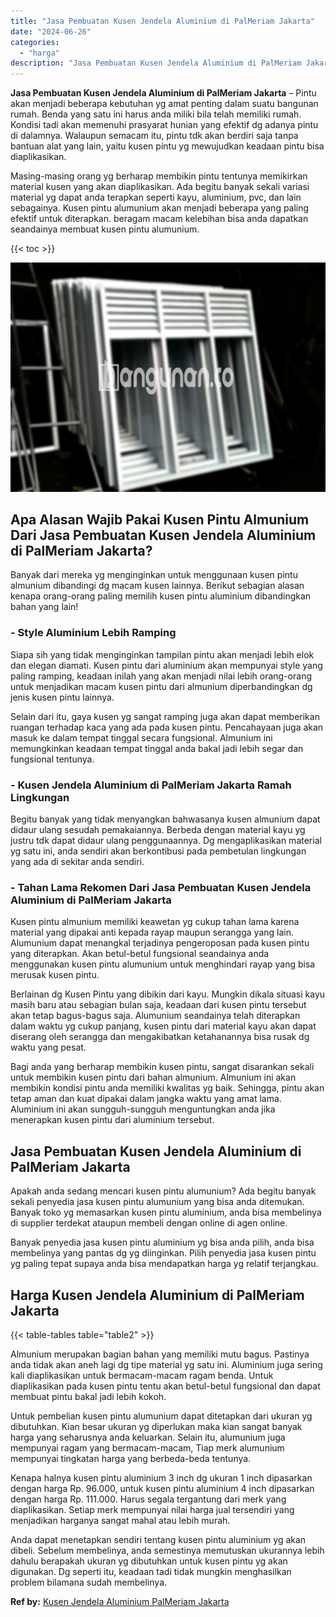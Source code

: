 ```yaml
---
title: "Jasa Pembuatan Kusen Jendela Aluminium di PalMeriam Jakarta"
date: "2024-06-26"
categories: 
  - "harga"
description: "Jasa Pembuatan Kusen Jendela Aluminium di PalMeriam Jakarta. Anda dapat menetapkan sendiri tentang kusen pintu aluminium yg akan dibeli. Sebelum membelinya,..."
---
```


**Jasa Pembuatan Kusen Jendela Aluminium di PalMeriam Jakarta** – Pintu akan menjadi beberapa kebutuhan yg amat penting dalam suatu bangunan rumah. Benda yang satu ini harus anda miliki bila telah memiliki rumah. Kondisi tadi akan memenuhi prasyarat hunian yang efektif dg adanya pintu di dalamnya. Walaupun semacam itu, pintu tdk akan berdiri saja tanpa bantuan alat yang lain, yaitu kusen pintu yg mewujudkan keadaan pintu bisa diaplikasikan.

Masing-masing orang yg berharap membikin pintu tentunya memikirkan material kusen yang akan diaplikasikan. Ada begitu banyak sekali variasi material yg dapat anda terapkan seperti kayu, aluminium, pvc, dan lain sebagainya. Kusen pintu alumunium akan menjadi beberapa yang paling efektif untuk diterapkan. beragam macam kelebihan bisa anda dapatkan seandainya membuat kusen pintu alumunium.

{{< toc >}}

![Jasa Pembuatan Kusen Jendela Aluminium di PalMeriam Jakarta](/images/harga-kusen-jendela-alumunium-08.png)

## Apa Alasan Wajib Pakai Kusen Pintu Almunium Dari Jasa Pembuatan Kusen Jendela Aluminium di PalMeriam Jakarta?

Banyak dari mereka yg menginginkan untuk menggunaan kusen pintu almunium dibandingi dg macam kusen lainnya. Berikut sebagian alasan kenapa orang-orang paling memilih kusen pintu aluminium dibandingkan bahan yang lain!

### \- Style Aluminium Lebih Ramping

Siapa sih yang tidak menginginkan tampilan pintu akan menjadi lebih elok dan elegan diamati. Kusen pintu dari aluminium akan mempunyai style yang paling ramping, keadaan inilah yang akan menjadi nilai lebih orang-orang untuk menjadikan macam kusen pintu dari almunium diperbandingkan dg jenis kusen pintu lainnya.

Selain dari itu, gaya kusen yg sangat ramping juga akan dapat memberikan ruangan terhadap kaca yang ada pada kusen pintu. Pencahayaan juga akan masuk ke dalam tempat tinggal secara fungsional. Almunium ini memungkinkan keadaan tempat tinggal anda bakal jadi lebih segar dan fungsional tentunya.

### \- Kusen Jendela Aluminium di PalMeriam Jakarta Ramah Lingkungan

Begitu banyak yang tidak menyangkan bahwasanya kusen almunium dapat didaur ulang sesudah pemakaiannya. Berbeda dengan material kayu yg justru tdk dapat didaur ulang penggunaannya. Dg mengaplikasikan material yg satu ini, anda sendiri akan berkontibusi pada pembetulan lingkungan yang ada di sekitar anda sendiri.

### \- Tahan Lama Rekomen Dari Jasa Pembuatan Kusen Jendela Aluminium di PalMeriam Jakarta

Kusen pintu almunium memiliki keawetan yg cukup tahan lama karena material yang dipakai anti kepada rayap maupun serangga yang lain. Alumunium dapat menangkal terjadinya pengeroposan pada kusen pintu yang diterapkan. Akan betul-betul fungsional seandainya anda menggunakan kusen pintu alumunium untuk menghindari rayap yang bisa merusak kusen pintu.

Berlainan dg Kusen Pintu yang dibikin dari kayu. Mungkin dikala situasi kayu masih baru atau sebagian bulan saja, keadaan dari kusen pintu tersebut akan tetap bagus-bagus saja. Alumunium seandainya telah diterapkan dalam waktu yg cukup panjang, kusen pintu dari material kayu akan dapat diserang oleh serangga dan mengakibatkan ketahanannya bisa rusak dg waktu yang pesat.

Bagi anda yang berharap membikin kusen pintu, sangat disarankan sekali untuk membikin kusen pintu dari bahan almunium. Almunium ini akan membikin kondisi pintu anda memiliki kwalitas yg baik. Sehingga, pintu akan tetap aman dan kuat dipakai dalam jangka waktu yang amat lama. Aluminium ini akan sungguh-sungguh menguntungkan anda jika menerapkan kusen pintu dari aluminium tersebut.

## Jasa Pembuatan Kusen Jendela Aluminium di PalMeriam Jakarta

Apakah anda sedang mencari kusen pintu alumunium? Ada begitu banyak sekali penyedia jasa kusen pintu alumunium yang bisa anda ditemukan. Banyak toko yg memasarkan kusen pintu aluminium, anda bisa membelinya di supplier terdekat ataupun membeli dengan online di agen online.

Banyak penyedia jasa kusen pintu aluminium yg bisa anda pilih, anda bisa membelinya yang pantas dg yg diinginkan. Pilih penyedia jasa kusen pintu yg paling tepat supaya anda bisa mendapatkan harga yg relatif terjangkau.

## Harga Kusen Jendela Aluminium di PalMeriam Jakarta

{{< table-tables table="table2" >}}

Almunium merupakan bagian bahan yang memiliki mutu bagus. Pastinya anda tidak akan aneh lagi dg tipe material yg satu ini. Aluminium juga sering kali diaplikasikan untuk bermacam-macam ragam benda. Untuk diaplikasikan pada kusen pintu tentu akan betul-betul fungsional dan dapat membuat pintu bakal jadi lebih kokoh.

Untuk pembelian kusen pintu alumunium dapat ditetapkan dari ukuran yg dibutuhkan. Kian besar ukuran yg diperlukan maka kian sangat banyak harga yang seharusnya anda keluarkan. Selain itu, alumunium juga mempunyai ragam yang bermacam-macam, Tiap merk alumunium mempunyai tingkatan harga yang berbeda-beda tentunya.

Kenapa halnya kusen pintu aluminium 3 inch dg ukuran 1 inch dipasarkan dengan harga Rp. 96.000, untuk kusen pintu aluminium 4 inch dipasarkan dengan harga Rp. 111.000. Harus segala tergantung dari merk yang diaplikasikan. Setiap merk mempunyai nilai harga jual tersendiri yang menjadikan harganya sangat mahal atau lebih murah.

Anda dapat menetapkan sendiri tentang kusen pintu aluminium yg akan dibeli. Sebelum membelinya, anda semestinya memutuskan ukurannya lebih dahulu berapakah ukuran yg dibutuhkan untuk kusen pintu yg akan digunakan. Dg seperti itu, keadaan tadi tidak mungkin menghasilkan problem bilamana sudah membelinya.

**Ref by:** [Kusen Jendela Aluminium PalMeriam Jakarta](https://id.wikipedia.org/wiki/Kusen)

